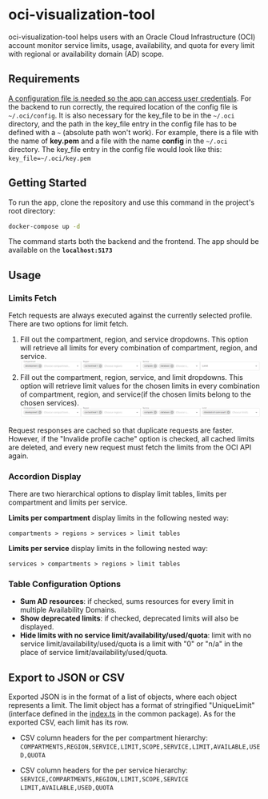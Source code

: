 # oci-visualization-tool

oci-visualization-tool helps users with an Oracle Cloud Infrastructure (OCI) account monitor service limits, usage, availability, and quota for every limit with regional or availability domain (AD) scope.

## Requirements

[A configuration file is needed so the app can access user credentials](https://docs.oracle.com/en-us/iaas/Content/API/Concepts/sdkconfig.htm).
For the backend to run correctly, the required location of the config file is `~/.oci/config`. It is also necessary for the key_file to be in the `~/.oci` directory, and the path in the key_file entry in the config file has to be defined with a `~` (absolute path won't work).
For example, there is a file with the name of **key.pem** and a file with the name **config** in the `~/.oci` directory. The key_file entry in the config file would look like this: `key_file=~/.oci/key.pem`

## Getting Started

To run the app, clone the repository and use this command in the project's root directory:

```bash
docker-compose up -d
```

The command starts both the backend and the frontend. The app should be available on the **`localhost:5173`**

## Usage

### Limits Fetch

Fetch requests are always executed against the currently selected profile. There are two options for limit fetch.

1. Fill out the compartment, region, and service dropdowns. This option will retrieve all limits for every combination of compartment, region, and service. ![compartmen_region_service](/assets/images/compartment_region_service.png)
2. Fill out the compartment, region, service, and limit dropdowns. This option will retrieve limit values for the chosen limits in every combination of compartment, region, and service(if the chosen limits belong to the chosen services). ![compartmen_region_service_limit](/assets/images/compartment_region_service_limit.png)

Request responses are cached so that duplicate requests are faster. However, if the "Invalide profile cache" option is checked, all cached limits are deleted, and every new request must fetch the limits from the OCI API again.

### Accordion Display

There are two hierarchical options to display limit tables, limits per compartment and limits per service.

**Limits per compartment** display limits in the following nested way:

```text
compartments > regions > services > limit tables
```

**Limits per service** display limits in the following nested way:

```text
services > compartments > regions > limit tables
```

### Table Configuration Options

- **Sum AD resources**: if checked, sums resources for every limit in multiple Availability Domains.
- **Show deprecated limits**: if checked, deprecated limits will also be displayed.
- **Hide limits with no service limit/availability/used/quota**: limit with no service limit/availability/used/quota is a limit with "0" or "n/a" in the place of service limit/availability/used/quota.

## Export to JSON or CSV

Exported JSON is in the format of a list of objects, where each object represents a limit. The limit object has a format of stringified "UniqueLimit"(interface defined in the [index.ts](https://github.com/kremato/oci-visualization-tool/blob/main/packages/common/src/index.ts) in the common package). As for the exported CSV, each limit has its row.

- CSV column headers for the per compartment hierarchy: `COMPARTMENTS,REGION,SERVICE,LIMIT,SCOPE,SERVICE,LIMIT,AVAILABLE,USED,QUOTA`

- CSV column headers for the per service hierarchy: `SERVICE,COMPARTMENTS,REGION,LIMIT,SCOPE,SERVICE
LIMIT,AVAILABLE,USED,QUOTA`
